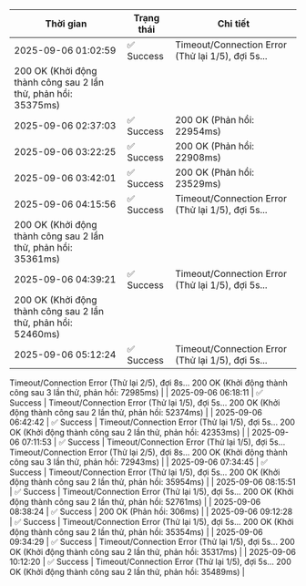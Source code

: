 | Thời gian | Trạng thái | Chi tiết |
|---|---|---|
| 2025-09-06 01:02:59 | ✅ Success | Timeout/Connection Error (Thử lại 1/5), đợi 5s...
200 OK (Khởi động thành công sau 2 lần thử, phản hồi: 35375ms) |
| 2025-09-06 02:37:03 | ✅ Success | 200 OK (Phản hồi: 22954ms) |
| 2025-09-06 03:22:25 | ✅ Success | 200 OK (Phản hồi: 22908ms) |
| 2025-09-06 03:42:01 | ✅ Success | 200 OK (Phản hồi: 23529ms) |
| 2025-09-06 04:15:56 | ✅ Success | Timeout/Connection Error (Thử lại 1/5), đợi 5s...
200 OK (Khởi động thành công sau 2 lần thử, phản hồi: 35361ms) |
| 2025-09-06 04:39:21 | ✅ Success | Timeout/Connection Error (Thử lại 1/5), đợi 5s...
200 OK (Khởi động thành công sau 2 lần thử, phản hồi: 52460ms) |
| 2025-09-06 05:12:24 | ✅ Success | Timeout/Connection Error (Thử lại 1/5), đợi 5s...
Timeout/Connection Error (Thử lại 2/5), đợi 8s...
200 OK (Khởi động thành công sau 3 lần thử, phản hồi: 72985ms) |
| 2025-09-06 06:18:11 | ✅ Success | Timeout/Connection Error (Thử lại 1/5), đợi 5s...
200 OK (Khởi động thành công sau 2 lần thử, phản hồi: 52374ms) |
| 2025-09-06 06:42:42 | ✅ Success | Timeout/Connection Error (Thử lại 1/5), đợi 5s...
200 OK (Khởi động thành công sau 2 lần thử, phản hồi: 42353ms) |
| 2025-09-06 07:11:53 | ✅ Success | Timeout/Connection Error (Thử lại 1/5), đợi 5s...
Timeout/Connection Error (Thử lại 2/5), đợi 8s...
200 OK (Khởi động thành công sau 3 lần thử, phản hồi: 72943ms) |
| 2025-09-06 07:34:45 | ✅ Success | Timeout/Connection Error (Thử lại 1/5), đợi 5s...
200 OK (Khởi động thành công sau 2 lần thử, phản hồi: 35954ms) |
| 2025-09-06 08:15:51 | ✅ Success | Timeout/Connection Error (Thử lại 1/5), đợi 5s...
200 OK (Khởi động thành công sau 2 lần thử, phản hồi: 52761ms) |
| 2025-09-06 08:38:24 | ✅ Success | 200 OK (Phản hồi: 306ms) |
| 2025-09-06 09:12:28 | ✅ Success | Timeout/Connection Error (Thử lại 1/5), đợi 5s...
200 OK (Khởi động thành công sau 2 lần thử, phản hồi: 35354ms) |
| 2025-09-06 09:34:29 | ✅ Success | Timeout/Connection Error (Thử lại 1/5), đợi 5s...
200 OK (Khởi động thành công sau 2 lần thử, phản hồi: 35317ms) |
| 2025-09-06 10:12:20 | ✅ Success | Timeout/Connection Error (Thử lại 1/5), đợi 5s...
200 OK (Khởi động thành công sau 2 lần thử, phản hồi: 35489ms) |
